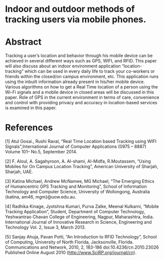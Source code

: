 # Indoor and outdoor methods of tracking users via mobile phones.
# Abstract

  Tracking a user’s location and behavior through his mobile device can be achieved in several different ways such as GPS, WIFI, and RFID. This paper will also discuss about an indoor environment application “location-tracking” which can be used in every daily life to track your co-workers or friends within the closed/on campus environment, etc. This application runs using the inbuilt information already present in his/her mobile device. Various algorithms on how to get a Real Time location of a person using the Wi-Fi signals and a mobile device in closed areas will be discussed in this paper. Role of GPS in the current environment in terms of care, convenience and control with providing privacy and accuracy in location-based services is examined in this paper.

# References

[1] Atul Gosai., Rushi Raval, “Real Time Location based Tracking using WIFI Signals”,International Journal of Computer Applications (0975 – 8887) Volume 101– No.5, September 2014.

[2] F. Aloul, A. Sagahyroon, A. Al-shami, Al-Midfa, R.Moutassem, “Using Mobiles for On Campus Location Tracking”, American University of Sharjah, Sharjah, UAE.

[3] Katina Michael, Andrew McNamee, MG Michael, “The Emerging Ethics of Humancentric GPS Tracking and Monitoring”, School of Information Technology and Computer Science, University of Wollongong, Australia {katina, am46, mgm}@uow.edu.au.

[4] Radhika Kinage, Jyotshna Kumari, Purva Zalke, Meenal Kulkarni, “Mobile Tracking Application”, Student, Department of Computer Technology, Yeshwantrao Chavan College of Engineering, Nagpur, Maharashtra, India. International Journal of Innovative Research in Science, Engineering and Technology Vol. 2, Issue 3, March 2013.

[5] Sanjay Ahuja, Pavan Potti, “An Introduction to RFID Technology”, School of Computing, University of North Florida, Jacksonville, Florida. Communications and Network, 2010, 2, 183-186 doi:10.4236/cn.2010.23026 Published Online August 2010 (http://www.SciRP.org/journal/cn).
